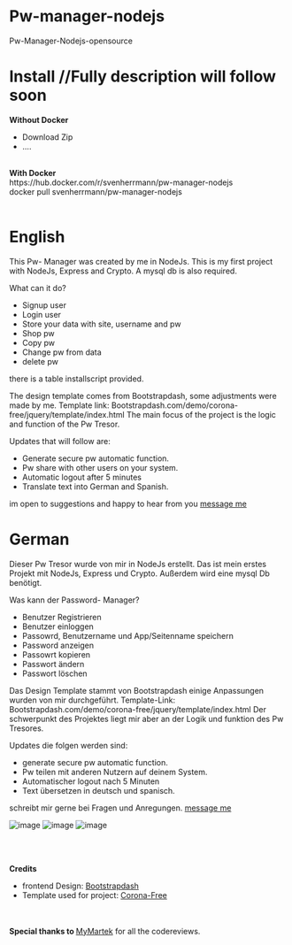 # Pw-manager-nodejs
Pw-Manager-Nodejs-opensource



# Install //Fully description will follow soon
<b>Without Docker</b>
- Download Zip
- ....
<br>
<b>With Docker</b><br>
https://hub.docker.com/r/svenherrmann/pw-manager-nodejs
<br>
docker pull svenherrmann/pw-manager-nodejs
<br>
<br>


# English
This Pw- Manager was created by me in NodeJs. This is my first project with NodeJs, Express and Crypto.
A mysql db is also required.

What can it do?
- Signup user
- Login user
- Store your data with site, username and pw
- Shop pw
- Copy pw
- Change pw from data
- delete pw

there is a table installscript provided.

The design template comes from Bootstrapdash, some adjustments were made by me.
Template link: Bootstrapdash.com/demo/corona-free/jquery/template/index.html
The main focus of the project is the logic and function of the Pw Tresor.

Updates that will follow are:
- Generate secure pw automatic function.
- Pw share with other users on your system.
- Automatic logout after 5 minutes
- Translate text into German and Spanish.

im open to suggestions and happy to hear from you
[message me](mailto:githubprojects@herrmannsven.de?subject=[GitHub]%20Source%20Han%20Sans)

# German
Dieser Pw Tresor wurde von mir in NodeJs erstellt. Das ist mein erstes Projekt mit NodeJs, Express und Crypto.
Außerdem wird eine mysql Db benötigt.

Was kann der Password- Manager?
- Benutzer Registrieren
- Benutzer einloggen
- Passowrd, Benutzername und App/Seitenname speichern
- Password anzeigen
- Passowrt kopieren
- Passwort ändern
- Passwort löschen

Das Design Template stammt von Bootstrapdash einige Anpassungen wurden von mir durchgeführt. 
Template-Link: Bootstrapdash.com/demo/corona-free/jquery/template/index.html
Der schwerpunkt des Projektes liegt mir aber an der Logik und funktion des Pw Tresores.

Updates die folgen werden sind:
- generate secure pw automatic function.
- Pw teilen mit anderen Nutzern auf deinem System.
- Automatischer logout nach 5 Minuten
- Text übersetzen in deutsch und spanisch.

schreibt mir gerne bei Fragen und Anregungen.
[message me](mailto:githubprojects@herrmannsven.de?subject=[GitHub]%20Source%20Han%20Sans)


![image](https://user-images.githubusercontent.com/19588101/156414735-43d82950-c763-4738-b53f-07c36b56606b.png)
![image](https://user-images.githubusercontent.com/19588101/156414766-1d074d1b-68c9-4150-b240-c27d91c56970.png)
![image](https://user-images.githubusercontent.com/19588101/156414790-b5d313c6-4b84-4b38-bb9b-102850d1563d.png)

<br>

<br>

<b>Credits</b>
- frontend Design: <a href="https://www.bootstrapdash.com" >Bootstrapdash</a>
- Template used for project: <a href="https://www.bootstrapdash.com/demo/corona-free/jquery/template/index.html" >Corona-Free</a> 
<br>
<br>
<b>Special thanks to </b> <a href="https://github.com/myMartek" >MyMartek</a> for all the codereviews.

